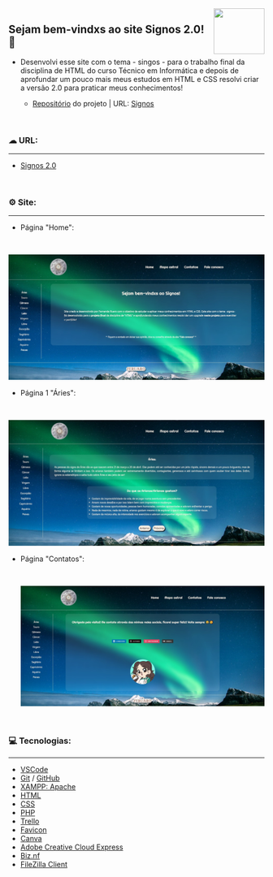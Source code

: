 <img align="right" height="90" width="100" src="https://cdn.jsdelivr.net/gh/devicons/devicon/icons/html5/html5-original.svg" />

## Sejam bem-vindxs ao site Signos 2.0! 🚀

* Desenvolvi esse site com o tema - singos - para o trabalho final da disciplina de HTML do curso Técnico em Informática e depois de aprofundar um pouco mais meus estudos em HTML e CSS resolvi criar a versão 2.0 para praticar meus conhecimentos! 

  * [Repositório](https://github.com/Feruaro/site-disciplina-html) do projeto   |   URL: [Signos](http://www.signosoficial.c1.biz/)

    ​


### ☁ URL:

-----------

* <a href="http://newsignos.c1.biz/">Signos 2.0</a>

  ​

### ⚙ Site:

--------

* Página "Home":

  ​

<img src="https://github.com/Feruaro/Site-Signos-Upgrade/blob/main/img-readme/1.jpg">

<br>

* Página 1 "Áries":

  ​

<img src="https://github.com/Feruaro/Site-Signos-Upgrade/blob/main/img-readme/2.jpg">

<br>

* Página "Contatos":

  ​

  <img src="https://github.com/Feruaro/Site-Signos-Upgrade/blob/main/img-readme/3.jpg">

<br>

### 💻 Tecnologias:

----------

* [VSCode](https://code.visualstudio.com/download)
* [Git](https://git-scm.com/downloads) / [GitHub](https://github.com/)
* [XAMPP: Apache](https://www.apachefriends.org/pt_br/download.html)
* [HTML](https://pt.wikipedia.org/wiki/HTML)
* [CSS](https://pt.wikipedia.org/wiki/Cascading_Style_Sheets)
* [PHP](https://pt.wikipedia.org/wiki/PHP)
* [Trello](https://trello.com/)
* [Favicon](http://www.favicon.pro/pt/)
* [Canva](https://www.canva.com/)
* [Adobe Creative Cloud Express](https://express.adobe.com/pt-BR/sp/design/post/urn:aaid:sc:US:ffe1c77b-f452-4da0-88a7-c0b07be404b8?workflow=blank&_branch_match_id=1002378104943377202&_branch_referrer=H4sIAAAAAAAAA8soKSkottLXT0zJT0otLkgsyi7ILy7RSywo0MvJzMvWT7cozjapSLJwDAMAArqN4SoAAAA%3D)
* [Biz.nf](https://www.biz.nf/)
* [FileZilla Client](https://filezilla-project.org/)